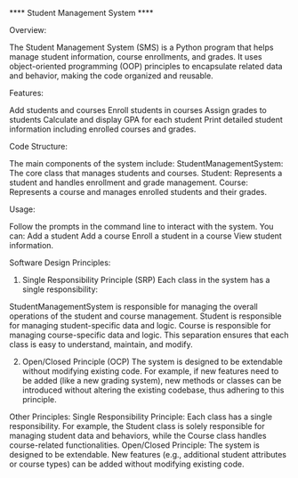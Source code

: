 **** Student Management System ****

Overview:

The Student Management System (SMS) is a Python program that helps manage student information, course enrollments, and grades. It uses object-oriented programming (OOP) principles to encapsulate related data and behavior, making the code organized and reusable.

Features:

Add students and courses
Enroll students in courses
Assign grades to students
Calculate and display GPA for each student
Print detailed student information including enrolled courses and grades.

Code Structure:

The main components of the system include:
StudentManagementSystem: The core class that manages students and courses.
Student: Represents a student and handles enrollment and grade management.
Course: Represents a course and manages enrolled students and their grades.

Usage:

Follow the prompts in the command line to interact with the system. You can:
Add a student
Add a course
Enroll a student in a course
View student information.

Software Design Principles:

1. Single Responsibility Principle (SRP)
Each class in the system has a single responsibility:

StudentManagementSystem is responsible for managing the overall operations of the student and course management.
Student is responsible for managing student-specific data and logic.
Course is responsible for managing course-specific data and logic.
This separation ensures that each class is easy to understand, maintain, and modify.

2. Open/Closed Principle (OCP)
The system is designed to be extendable without modifying existing code. For example, if new features need to be added (like a new grading system), new methods or classes can be introduced without altering the existing codebase, thus adhering to this principle.

Other Principles:
Single Responsibility Principle: Each class has a single responsibility. For example, the Student class is solely responsible for managing student data and behaviors, while the Course class handles course-related functionalities.
Open/Closed Principle: The system is designed to be extendable. New features (e.g., additional student attributes or course types) can be added without modifying existing code.
